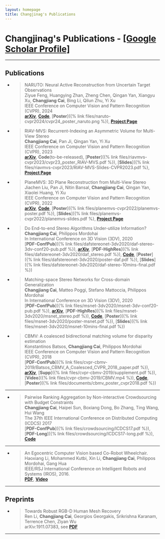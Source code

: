 ```yaml
---
layout: homepage
title: Changjinag's Publications
---
```


# Changjinag's Publications - [\[Google Scholar Profile\]](https://scholar.google.com/citations?user=3z8yQkQAAAAJ&hl=en)

---


## Publications

- > NARUTO: Neural Active Reconstruction from Uncertain Target Observations  
    Ziyue Feng, Huangying Zhan, Zheng Chen, Qingan Yan, Xiangyu Xu, **Changjiang Cai**, Bing Li, Qilun Zhu, Yi Xu   
    IEEE Conference on Computer Vision and Pattern Recognition (CVPR), 2024   
    [**arXiv**](https://arxiv.org/pdf/2402.18771), [**Code**](https://github.com/oppo-us-research/NARUTO), [**Poster**]({% link files/naruto-cvpr2024/cvpr24_poster_naruto.png %}), [**Project Page**](https://oppo-us-research.github.io/NARUTO-website/)

- > RIAV-MVS: Recurrent-Indexing an Asymmetric Volume for Multi-View Stereo  
    **Changjiang Cai**, Pan Ji, Qingan Yan, Yi Xu   
    IEEE Conference on Computer Vision and Pattern Recognition (CVPR), 2023   
    [**arXiv**](https://arxiv.org/pdf/2205.14320.pdf), **Code**(to-be-released), [**Poster**]({% link files/riavmvs-cvpr2023/cvpr23_poster_RIAV-MVS.pdf %}), [**Slides**]({% link files/riavmvs-cvpr2023/RIAV-MVS-Slides-CVPR2023.pdf %}, [**Project Page**](http://www.changjiangcai.com/riav-mvs.github.io/)

- > PlaneMVS: 3D Plane Reconstruction from Multi-View Stereo  
    Jiachen Liu, Pan Ji, Nitin Bansal, **Changjiang Cai**, Qingan Yan, Xiaolei Huang, Yi Xu   
    IEEE Conference on Computer Vision and Pattern Recognition (CVPR), 2022   
    [**arXiv**](https://arxiv.org/abs/2203.12082), [**Code**](https://github.com/oppo-us-research/PlaneMVS), [**Poster**]({% link files/planemvs-cvpr2022/planemvs-poster.pdf %}), [**Slides**]({% link files/planemvs-cvpr2022/planemvs-slides.pdf %}, [**Project Page**](https://oppo-us-research.github.io/PlaneMVS/)

- > Do End-to-end Stereo Algorithms Under-utilize Information?  
    **Changjiang Cai**, Philippos Mordohai   
    In International Conference on 3D Vision (3DV), 2020   
    [**PDF-ConfPub**]({% link files/dafstereonet-3dv2020/daf-stereo-3dv-conf20-pub.pdf %}), [**arXiv**](https://arxiv.org/abs/2010.07350), [**PDF-HighRes**]({% link files/dafstereonet-3dv2020/daf_stereo.pdf %}), [**Code**](https://github.com/ccj5351/DAFStereoNets), [**Poster**]({% link files/dafstereonet-3dv2020/poster-daf.pdf %}), [**Slides**]({% link files/dafstereonet-3dv2020/daf-stereo-10mins-final.pdf %})

- > Matching-space Stereo Networks for Cross-domain Generalization  
    **Changjiang Cai**, Matteo Poggi, Stefano Mattoccia, Philippos Mordohai   
    In International Conference on 3D Vision (3DV), 2020   
    [**PDF-ConfPub**]({% link files/msnet-3dv2020/msnet-3dv-conf20-pub.pdf %}), [**arXiv**](https://arxiv.org/abs/2010.07347), [**PDF-HighRes**]({% link files/msnet-3dv2020/msnet_stereo.pdf %}), [**Code**](https://github.com/ccj5351/MS-Nets), [**Poster**]({% link files/msnet-3dv2020/poster-msnet.pdf %}), [**Slides**]({% link files/msnet-3dv2020/msnet-10mins-final.pdf %})

- > CBMV: A coalesced bidirectional matching volume for disparity estimation  
    Konstantinos Batsos, **Changjiang Cai**, Philippos Mordohai  
    IEEE Conference on Computer Vision and Pattern Recognition (CVPR), 2018  
    [**PDF-ConfPub**]({% link files/cvpr-cbmv-2019/Batsos_CBMV_A_Coalesced_CVPR_2018_paper.pdf %}), [**arXiv**](https://arxiv.org/pdf/1804.01967.pdf), [**Supp**]({% link files/cvpr-cbmv-2019/supplement.pdf %}), [**Video**]({% link files/cvpr-cbmv-2019/CBMV.mp4 %}), [**Code**](https://github.com/kbatsos/CBMV/tree/master), [**Poster**]({% link files/documents/cbmv_poster_cvpr2018.pdf %})

---

- > Pairwise Ranking Aggregation by Non-interactive Crowdsourcing with Budget Constraints  
    **Changjiang Cai**, Haipei Sun, Boxiang Dong, Bo Zhang, Ting Wang, Hui Wang  
    The 37th IEEE International Conference on Distributed Computing (ICDCS) 2017  
    [**PDF-ConfPub**]({% link files/crowdsourcing/ICDCS17.pdf %}), [**PDF-Long**]({% link files/crowdsourcing/ICDCS17-long.pdf %}), [**Code**](https://github.com/ccj5351/crowdsourcing)

---

- > An Egocentric Computer Vision based Co-Robot Wheelchair.  
    Haoxiang Li, Mohammed Kutbi, Xin Li, **Changjiang Cai**, Philippos Mordohai, Gang Hua  
    IEEE/RSJ International Conference on Intelligent Robots and Systems (IROS), 2016.  
    [**PDF**](https://mordohai.github.io/public/Li_EgocentricVisionWheelchair16.pdf), [**Video**](https://www.youtube.com/watch?v=iqKp9Z0hNqI)  

---

## Preprints

- > Towards Robust RGB-D Human Mesh Recovery  
    Ren Li, **Changjiang Cai**, Georgios Georgakis, Srikrishna Karanam, Terrence Chen, Ziyan Wu  
    arXiv:1911.07383, see [**PDF**](https://arxiv.org/pdf/1911.07383v1.pdf) 

---
